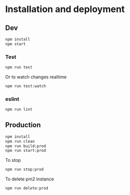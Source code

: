 # Installation and deployment

## Dev

```bash
npm install
npm start
```

### Test
```bash
npm run test
```
Or to watch changes realtime

```bash
npm run test:watch
```

### eslint

```bash
npm run lint
```

## Production

```bash
npm install
npm run clean
npm run build:prod
npm run start:prod
```

To stop

```bash
npm run stop:prod
```

To delete pm2 instance

```bash
npm run delete:prod
```
